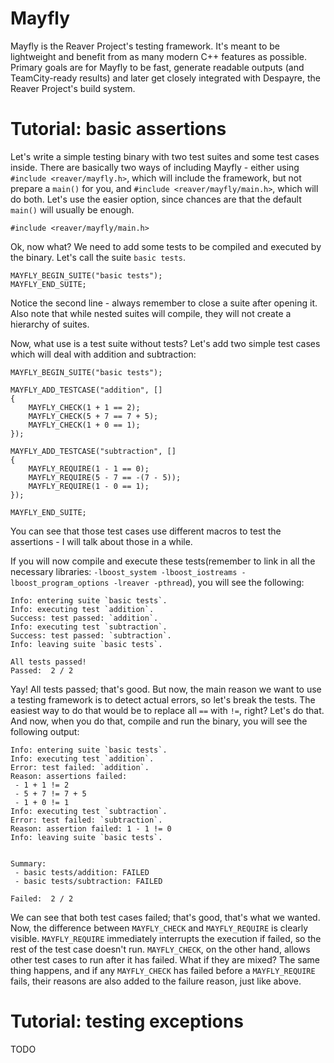 # Mayfly

Mayfly is the Reaver Project's testing framework. It's meant to be lightweight and
benefit from as many modern C++ features as possible. Primary goals are for Mayfly
to be fast, generate readable outputs (and TeamCity-ready results) and later get
closely integrated with Despayre, the Reaver Project's build system.

# Tutorial: basic assertions

Let's write a simple testing binary with two test suites and some test cases inside.
There are basically two ways of including Mayfly - either using `#include <reaver/mayfly.h>`,
which will include the framework, but not prepare a `main()` for you, and `#include <reaver/mayfly/main.h>`,
which will do both. Let's use the easier option, since chances are that the default
`main()` will usually be enough.

    #include <reaver/mayfly/main.h>

Ok, now what? We need to add some tests to be compiled and executed by the binary.
Let's call the suite `basic tests`.

    MAYFLY_BEGIN_SUITE("basic tests");
    MAYFLY_END_SUITE;

Notice the second line - always remember to close a suite after opening it. Also
note that while nested suites will compile, they will not create a hierarchy of
suites.

Now, what use is a test suite without tests? Let's add two simple test cases which
will deal with addition and subtraction:

    MAYFLY_BEGIN_SUITE("basic tests");

    MAYFLY_ADD_TESTCASE("addition", []
    {
        MAYFLY_CHECK(1 + 1 == 2);
        MAYFLY_CHECK(5 + 7 == 7 + 5);
        MAYFLY_CHECK(1 + 0 == 1);
    });

    MAYFLY_ADD_TESTCASE("subtraction", []
    {
        MAYFLY_REQUIRE(1 - 1 == 0);
        MAYFLY_REQUIRE(5 - 7 == -(7 - 5));
        MAYFLY_REQUIRE(1 - 0 == 1);
    });

    MAYFLY_END_SUITE;

You can see that those test cases use different macros to test the assertions -
I will talk about those in a while.

If you will now compile and execute these tests(remember to link in all the
necessary libraries: `-lboost_system -lboost_iostreams -lboost_program_options
-lreaver -pthread`), you will see the following:

    Info: entering suite `basic tests`.
    Info: executing test `addition`.
    Success: test passed: `addition`.
    Info: executing test `subtraction`.
    Success: test passed: `subtraction`.
    Info: leaving suite `basic tests`.

    All tests passed!
    Passed:  2 / 2

Yay! All tests passed; that's good. But now, the main reason we want to use a
testing framework is to detect actual errors, so let's break the tests. The
easiest way to do that would be to replace all `==` with `!=`, right? Let's do
that. And now, when you do that, compile and run the binary, you will see the
following output:

    Info: entering suite `basic tests`.
    Info: executing test `addition`.
    Error: test failed: `addition`.
    Reason: assertions failed:
     - 1 + 1 != 2
     - 5 + 7 != 7 + 5
     - 1 + 0 != 1
    Info: executing test `subtraction`.
    Error: test failed: `subtraction`.
    Reason: assertion failed: 1 - 1 != 0
    Info: leaving suite `basic tests`.


    Summary:
     - basic tests/addition: FAILED
     - basic tests/subtraction: FAILED

    Failed:  2 / 2

We can see that both test cases failed; that's good, that's what we wanted. Now,
the difference between `MAYFLY_CHECK` and `MAYFLY_REQUIRE` is clearly visible.
`MAYFLY_REQUIRE` immediately interrupts the execution if failed, so the rest of
the test case doesn't run. `MAYFLY_CHECK`, on the other hand, allows other test
cases to run after it has failed. What if they are mixed? The same thing happens,
and if any `MAYFLY_CHECK` has failed before a `MAYFLY_REQUIRE` fails, their reasons
are also added to the failure reason, just like above.

# Tutorial: testing exceptions

TODO
